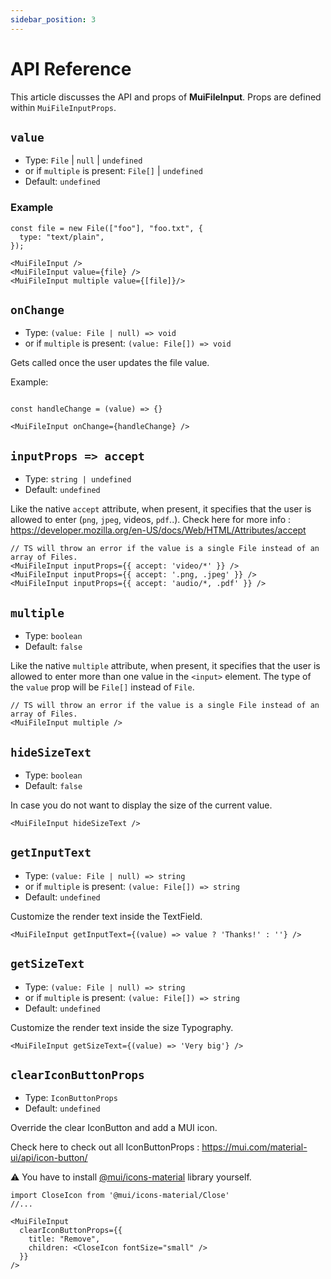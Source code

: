 ```yaml
---
sidebar_position: 3
---
```


# API Reference

This article discusses the API and props of **MuiFileInput**. Props are defined within `MuiFileInputProps`.

## `value`

- Type: `File` | `null` | `undefined`
- or if `multiple` is present: `File[]` | `undefined`
- Default: `undefined`

### Example

```tsx
const file = new File(["foo"], "foo.txt", {
  type: "text/plain",
});

<MuiFileInput />
<MuiFileInput value={file} />
<MuiFileInput multiple value={[file]}/>
```

## `onChange`

- Type: `(value: File | null) => void`
- or if `multiple` is present: `(value: File[]) => void`

Gets called once the user updates the file value.

Example:

```tsx

const handleChange = (value) => {}

<MuiFileInput onChange={handleChange} />
```

## `inputProps => accept`

- Type: `string | undefined`
- Default: `undefined`

Like the native `accept` attribute, when present, it specifies that the user is allowed to enter (`png`, `jpeg`, videos, `pdf`..).
Check here for more info : https://developer.mozilla.org/en-US/docs/Web/HTML/Attributes/accept

```tsx
// TS will throw an error if the value is a single File instead of an array of Files.
<MuiFileInput inputProps={{ accept: 'video/*' }} />
<MuiFileInput inputProps={{ accept: '.png, .jpeg' }} />
<MuiFileInput inputProps={{ accept: 'audio/*, .pdf' }} />
```

## `multiple`

- Type: `boolean`
- Default: `false`

Like the native `multiple` attribute, when present, it specifies that the user is allowed to enter more than one value in the `<input>` element.
The type of the `value` prop will be `File[]` instead of `File`.

```tsx
// TS will throw an error if the value is a single File instead of an array of Files.
<MuiFileInput multiple />
```

## `hideSizeText`

- Type: `boolean`
- Default: `false`

In case you do not want to display the size of the current value.

```tsx
<MuiFileInput hideSizeText />
```

## `getInputText`

- Type: `(value: File | null) => string`
- or if `multiple` is present: `(value: File[]) => string`
- Default: `undefined`

Customize the render text inside the TextField.

```tsx
<MuiFileInput getInputText={(value) => value ? 'Thanks!' : ''} />
```

## `getSizeText`

- Type: `(value: File | null) => string`
- or if `multiple` is present: `(value: File[]) => string`
- Default: `undefined`

Customize the render text inside the size Typography.

```tsx
<MuiFileInput getSizeText={(value) => 'Very big'} />
```

## `clearIconButtonProps`

- Type: `IconButtonProps`
- Default: `undefined`

Override the clear IconButton and add a MUI icon.

Check here to check out all IconButtonProps : https://mui.com/material-ui/api/icon-button/

⚠ You have to install [@mui/icons-material](https://www.npmjs.com/package/@mui/icons-material) library yourself.

```tsx
import CloseIcon from '@mui/icons-material/Close'
//...

<MuiFileInput
  clearIconButtonProps={{
    title: "Remove",
    children: <CloseIcon fontSize="small" />
  }}
/>
```
